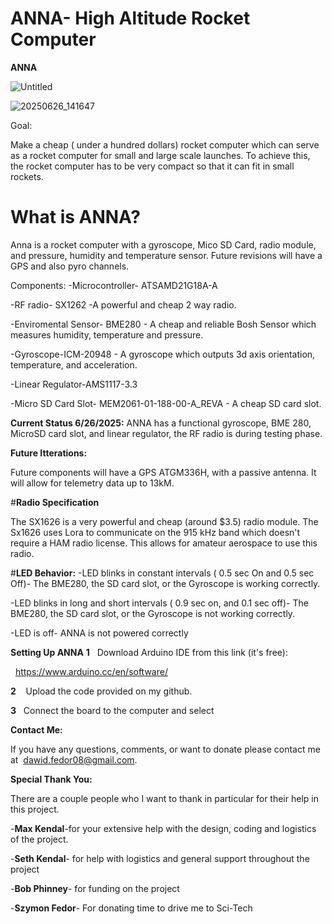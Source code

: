 # ANNA- High Altitude Rocket Computer
**ANNA**

![Untitled](https://github.com/user-attachments/assets/5f8c6b52-9430-48d5-be35-250324938b7b)


![20250626_141647](https://github.com/user-attachments/assets/3f038551-7a4c-41fe-a39a-b8c42a30b9a6)

Goal:

Make a cheap ( under a hundred dollars) rocket computer which can serve as a rocket computer for small and large scale launches. To achieve this, the rocket computer has to be very compact so that it can fit in small rockets. 

# What is ANNA?
Anna is a rocket computer with a gyroscope, Mico SD Card, radio module, and pressure, humidity and temperature sensor. Future revisions will have a GPS and also pyro channels.


Components:
-Microcontroller- ATSAMD21G18A-A  

-RF radio- SX1262 -A powerful and cheap 2 way radio.

-Enviromental Sensor- BME280 - A cheap and reliable Bosh Sensor which measures humidity, temperature and pressure.

-Gyroscope-ICM-20948 - A gyroscope which outputs 3d axis orientation, temperature, and acceleration.

-Linear Regulator-AMS1117-3.3  

-Micro SD Card Slot- MEM2061-01-188-00-A_REVA - A cheap SD card slot.

**Current Status 6/26/2025:**
ANNA has a functional gyroscope, BME 280, MicroSD card slot, and linear regulator, the RF radio is during testing phase.

**Future Itterations:**

Future components will have a GPS ATGM336H, with a passive antenna. It will allow for telemetry data up to 13kM.

#**Radio Specification**

The SX1626 is a very powerful and cheap (around $3.5) radio module. The Sx1626 uses Lora to communicate on the 915 kHz band which doesn't require a HAM radio license. This allows for amateur aerospace to use this radio.

#**LED Behavior:**
-LED blinks in constant intervals ( 0.5 sec On and 0.5 sec Off)- The BME280, the SD card slot, or the Gyroscope is working correctly.


-LED blinks in long and short intervals ( 0.9 sec on, and 0.1 sec off)- The BME280, the SD card slot, or the Gyroscope is not working correctly.

-LED is off- ANNA is not powered correctly

**Setting Up ANNA**
**1**   Download Arduino IDE from this link (it's free):

  https://www.arduino.cc/en/software/

**2**    Upload the code provided on my github.

**3**   Connect the board to the computer and select
  


**Contact Me:**

If you have any questions, comments, or want to donate please contact me at  dawid.fedor08@gmail.com. 

**Special Thank You:**

There are a couple people who I want to thank in particular for their help in this project.

-**Max Kendal**-for your extensive help with the design, coding and logistics of the project.

-**Seth Kendal**- for help with logistics and general support throughout the project

-**Bob Phinney**- for funding on the project

-**Szymon Fedor**- For donating time to drive me to Sci-Tech
